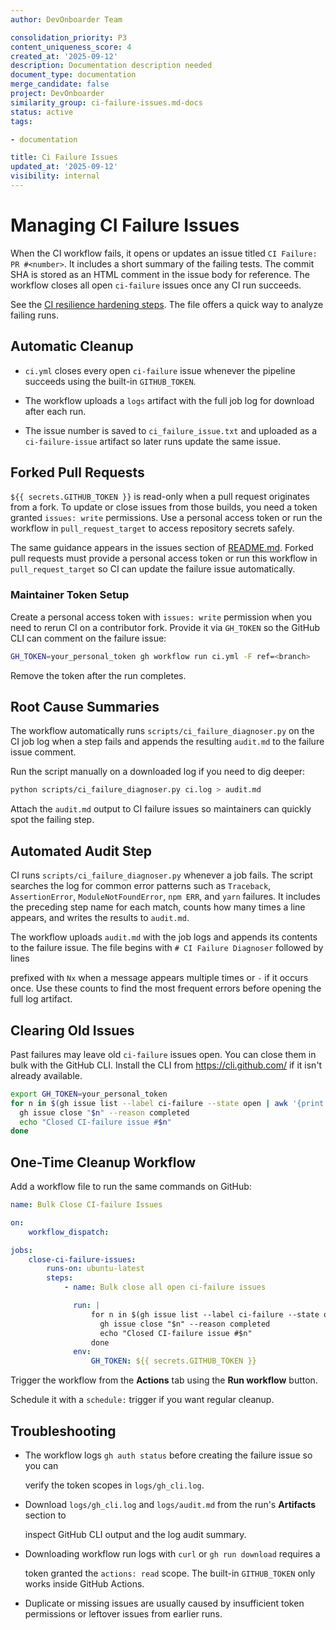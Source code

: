 ```yaml
---
author: DevOnboarder Team

consolidation_priority: P3
content_uniqueness_score: 4
created_at: '2025-09-12'
description: Documentation description needed
document_type: documentation
merge_candidate: false
project: DevOnboarder
similarity_group: ci-failure-issues.md-docs
status: active
tags:

- documentation

title: Ci Failure Issues
updated_at: '2025-09-12'
visibility: internal
---
```


# Managing CI Failure Issues

When the CI workflow fails, it opens or updates an issue titled `CI Failure: PR #<number>`.
It includes a short summary of the failing tests.
The commit SHA is stored as an HTML comment in the issue body for reference.
The workflow closes all open `ci-failure` issues once any CI run succeeds.

See the [CI resilience hardening steps](../codex/prompts/ci_resilience_hardening.md).
The file offers a quick way to analyze failing runs.

## Automatic Cleanup

- `ci.yml` closes every open `ci-failure` issue whenever the pipeline succeeds using the built-in `GITHUB_TOKEN`.

- The workflow uploads a `logs` artifact with the full job log for download after each run.

- The issue number is saved to `ci_failure_issue.txt` and uploaded as a `ci-failure-issue` artifact so later runs update the same issue.

## Forked Pull Requests

`${{ secrets.GITHUB_TOKEN }}` is read-only when a pull request originates from a
fork. To update or close issues from those builds, you need a token granted
`issues: write` permissions. Use a personal access token or run the workflow in
`pull_request_target` to access repository secrets safely.

The same guidance appears in the issues section of
[README.md](README.md#issues-and-pull-requests). Forked pull requests must
provide a personal access token or run this workflow in `pull_request_target`
so CI can update the failure issue automatically.

### Maintainer Token Setup

Create a personal access token with `issues: write` permission when you need to
rerun CI on a contributor fork. Provide it via `GH_TOKEN` so the GitHub CLI can
comment on the failure issue:

```bash
GH_TOKEN=your_personal_token gh workflow run ci.yml -F ref=<branch>

```

Remove the token after the run completes.

## Root Cause Summaries

The workflow automatically runs `scripts/ci_failure_diagnoser.py` on the CI job log when
a step fails and appends the resulting `audit.md` to the failure issue comment.

Run the script manually on a downloaded log if you need to dig deeper:

```bash
python scripts/ci_failure_diagnoser.py ci.log > audit.md

```

Attach the `audit.md` output to CI failure issues so maintainers can quickly spot the failing step.

## Automated Audit Step

CI runs `scripts/ci_failure_diagnoser.py` whenever a job fails. The script searches the
log for common error patterns such as `Traceback`, `AssertionError`,
`ModuleNotFoundError`, `npm ERR`, and `yarn` failures. It includes the preceding
step name for each match, counts how many times a line appears, and writes the
results to `audit.md`.

The workflow uploads `audit.md` with the job logs and appends its contents to
the failure issue. The file begins with `# CI Failure Diagnoser` followed by lines

prefixed with `Nx` when a message appears multiple times or `-` if it occurs
once. Use these counts to find the most frequent errors before opening the full
log artifact.

## Clearing Old Issues

Past failures may leave old `ci-failure` issues open. You can close them in bulk with the GitHub CLI.
Install the CLI from <https://cli.github.com/> if it isn't already available.

```bash
export GH_TOKEN=your_personal_token
for n in $(gh issue list --label ci-failure --state open | awk '{print $1}' | grep -Eo '[0-9]+'); do
  gh issue close "$n" --reason completed
  echo "Closed CI-failure issue #$n"
done

```

## One-Time Cleanup Workflow

Add a workflow file to run the same commands on GitHub:

```yaml
name: Bulk Close CI-failure Issues

on:
    workflow_dispatch:

jobs:
    close-ci-failure-issues:
        runs-on: ubuntu-latest
        steps:
            - name: Bulk close all open ci-failure issues

              run: |
                  for n in $(gh issue list --label ci-failure --state open | awk '{print $1}' | grep -Eo '[0-9]+'); do
                    gh issue close "$n" --reason completed
                    echo "Closed CI-failure issue #$n"
                  done
              env:
                  GH_TOKEN: ${{ secrets.GITHUB_TOKEN }}

```

Trigger the workflow from the **Actions** tab using the **Run workflow** button.

Schedule it with a `schedule:` trigger if you want regular cleanup.

## Troubleshooting

- The workflow logs `gh auth status` before creating the failure issue so you can

  verify the token scopes in `logs/gh_cli.log`.

- Download `logs/gh_cli.log` and `logs/audit.md` from the run's **Artifacts** section to

  inspect GitHub CLI output and the log audit summary.

- Downloading workflow run logs with `curl` or `gh run download` requires a

  token granted the `actions: read` scope. The built-in `GITHUB_TOKEN` only
  works inside GitHub Actions.

- Duplicate or missing issues are usually caused by insufficient token permissions or leftover issues from earlier runs.
